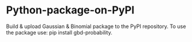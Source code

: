 # Python-package-on-PyPI
Build &amp; upload Gaussian &amp; Binomial package to the PyPI repository. To use the package use: pip install gbd-probability.
